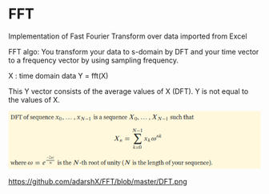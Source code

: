 # FFT
Implementation of Fast Fourier Transform over data imported from Excel

FFT algo: 
You transform your data to s-domain by DFT and your time vector to a frequency vector by using sampling frequency.

X : time domain data
Y = fft(X) 

This Y  vector consists of the average values of X (DFT).
Y is not equal to the values of X.

![alt text](https://github.com/adarshX/FFT/blob/master/DFT.png)

https://github.com/adarshX/FFT/blob/master/DFT.png
